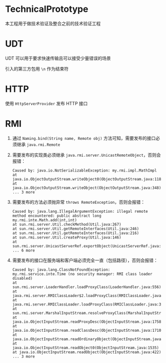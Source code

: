 # TechnicalPrototype

本工程用于做技术验证及整合之前的技术验证工程

# UDT

UDT 可以用于要求快速传输且可以接受少量错误的场景

引入的第三方包用 ```\n``` 作为结束符

# HTTP

使用 ```HttpServerProvider``` 发布 HTTP 接口

# RMI

1. 通过 ```Naming.bind(String name, Remote obj)``` 方法可知，需要发布的接口必须继承 ```java.rmi.Remote```
2. 需要发布的实现类必须继承 ```java.rmi.server.UnicastRemoteObject```，否则会报错：

	```
	Caused by: java.io.NotSerializableException: my.rmi.impl.MathImpl
	at java.io.ObjectOutputStream.writeObject0(ObjectOutputStream.java:1184)
	at java.io.ObjectOutputStream.writeObject(ObjectOutputStream.java:348)
	... 3 more
	```
3. 需要发布的方法必须抛异常 ```throws RemoteException```，否则会报错：

	```
	Caused by: java.lang.IllegalArgumentException: illegal remote method encountered: public abstract long my.rmi.inte.Math.add(int,int)
	at sun.rmi.server.Util.checkMethod(Util.java:267)
	at sun.rmi.server.Util.getRemoteInterfaces(Util.java:246)
	at sun.rmi.server.Util.getRemoteInterfaces(Util.java:216)
	at sun.rmi.server.Util.createProxy(Util.java:146)
	at sun.rmi.server.UnicastServerRef.exportObject(UnicastServerRef.java:223)
	... 6 more
	```
4. 需要发布的接口在服务端和客户端必须完全一直（包括路径），否则会报错：

	```
	Caused by: java.lang.ClassNotFoundException: my.rmi.service.inte.Time (no security manager: RMI class loader disabled)
	at sun.rmi.server.LoaderHandler.loadProxyClass(LoaderHandler.java:556)
	at java.rmi.server.RMIClassLoader$2.loadProxyClass(RMIClassLoader.java:646)
	at java.rmi.server.RMIClassLoader.loadProxyClass(RMIClassLoader.java:311)
	at sun.rmi.server.MarshalInputStream.resolveProxyClass(MarshalInputStream.java:265)
	at java.io.ObjectInputStream.readProxyDesc(ObjectInputStream.java:1758)
	at java.io.ObjectInputStream.readClassDesc(ObjectInputStream.java:1710)
	at java.io.ObjectInputStream.readOrdinaryObject(ObjectInputStream.java:1986)
	at java.io.ObjectInputStream.readObject0(ObjectInputStream.java:1535)
	at java.io.ObjectInputStream.readObject(ObjectInputStream.java:422)
	... 3 more
	```
	
